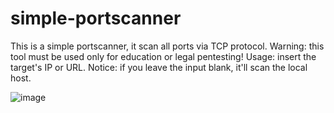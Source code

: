 # simple-portscanner

This is a simple portscanner, it scan all ports via TCP protocol.
Warning: this tool must be used only for education or legal pentesting!
Usage: insert the target's IP or URL.
Notice: if you leave the input blank, it'll scan the local host.

![image](https://github.com/user-attachments/assets/bb767dcf-aee5-4d75-b7fa-e8d3ecb1432b)
